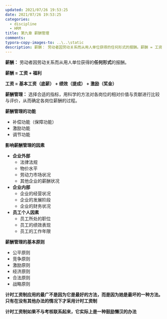 ```yaml
---
updated: 2021/07/26 19:53:25
date: 2021/07/26 19:53:25
categories: 
  - discipline
  - HRM
title: 第九章 薪酬管理
comments: 
typora-copy-images-to: ..\..\static
description: 薪酬： 劳动者因劳动关系而从用人单位获得的任何形式的报酬。薪酬 = 工资 + 福利工资 = 基本工资（底薪） + 绩效（提成） + 激励（奖金）薪酬管理： 选择合适的指标，用科学的方法对各岗位的相对价值与贡献进行比较与评价，从而确定各岗位薪酬的过程。薪酬管理的功能补偿功能（保障功能）
---
```


**薪酬：** 劳动者因劳动关系而从用人单位获得的**任何形式**的报酬。

**薪酬 = 工资 + 福利**

**工资 = 基本工资（底薪） + 绩效（提成） + 激励（奖金）**

**薪酬管理：** 选择合适的指标，用科学的方法对各岗位的相对价值与贡献进行比较与评价，从而确定各岗位薪酬的过程。

**薪酬管理的功能**

- 补偿功能（保障功能）
- 激励功能
- 调节功能

**影响薪酬管理的因素**

- **企业外部**
  - 法律法规
  - 物价水平
  - 劳动力市场状况
  - 其他企业的薪酬状况
- **企业内部**
  - 企业的经营状况
  - 企业的发展阶段
  - 企业的财务状况
- **员工个人因素**
  - 员工所处的职位
  - 员工的绩效表现
  - 员工的工作年限

**薪酬管理的基本原则**

- 公平原则
- 竞争原则
- 激励原则
- 经济原则
- 合法原则
- 战略原则





**计时工资制应用的最广不是因为它是最好的方法，而是因为她是最坏的一种方法。只有在没有其他办法的情况下才采用计时工资制**

**计时工资制如果不与考核联系起来，它实际上是一种鼓励懒汉的办法**